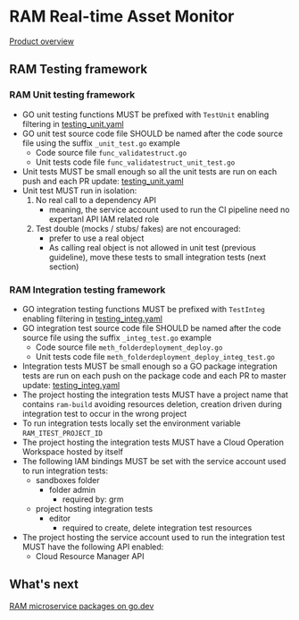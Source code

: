 # RAM Real-time Asset Monitor

[Product overview](https://github.com/BrunoReboul/ram-config-template/blob/master/docs/product_overview.md)

## RAM Testing framework

### RAM Unit testing framework

- GO unit testing functions MUST be prefixed with `TestUnit` enabling filtering in [testing_unit.yaml](testing_unit.yaml)
- GO unit test source code file SHOULD be named after the code source file using the suffix `_unit_test.go` example
  - Code source file `func_validatestruct.go`
  - Unit tests code file `func_validatestruct_unit_test.go`
- Unit tests MUST be small enough so all the unit tests are run on each push and each PR update: [testing_unit.yaml](testing_unit.yaml)
- Unit test MUST run in isolation:
  1. No real call to a dependency API
     - meaning, the service account used to run the CI pipeline need no expertanl API IAM related role
  2. Test double (mocks / stubs/ fakes) are not encouraged:
     - prefer to use a real object
     - As calling real object is not allowed in unit test (previous guideline), move these tests to small integration tests (next section)

### RAM Integration testing framework

- GO integration testing functions MUST be prefixed with `TestInteg` enabling filtering in [testing_integ.yaml](testing_integ.yaml)
- GO integration test source code file SHOULD be named after the code source file using the suffix `_integ_test.go` example
  - Code source file `meth_folderdeployment_deploy.go`
  - Unit tests code file `meth_folderdeployment_deploy_integ_test.go`
- Integration tests MUST be small enough so a GO package integration tests are run on each push on the package code and each PR to master update: [testing_integ.yaml](testing_integ.yaml)
- The project hosting the integration tests MUST have a project name that contains `ram-build` avoiding resources deletion, creation driven during integration test to occur in the wrong project
- To run integration tests locally set the environment variable `RAM_ITEST_PROJECT_ID`
- The project hosting the integration tests MUST have a Cloud Operation Workspace hosted by itself
- The following IAM bindings MUST be set with the service account used to run integration tests:
  - sandboxes folder
    - folder admin
      - required by: grm
  - project hosting integration tests
    - editor
      - required to create, delete integration test resources
- The project hosting the service account used to run the integration test MUST have the following API enabled:
  - Cloud Resource Manager API

## What's next

[RAM microservice packages on go.dev](https://pkg.go.dev/github.com/BrunoReboul/ram)

